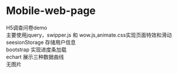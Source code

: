 # Mobile-web-page
H5调查问卷demo  
主要使用jquery，swipper.js 和 wow.js,animate.css实现页面特效和滑动  
seesionStorage 存储用户信息  
bootstrap 实现进度条加载  
echart 展示三种数据曲线  
无图片  
